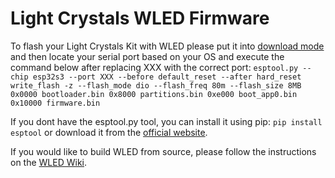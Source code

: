# Light Crystals WLED Firmware

To flash your Light Crystals Kit with WLED please put it into [download mode](https://help.unexpectedmaker.com/index.php/knowledge-base/how-to-put-your-board-into-download-mode/) and then locate your serial port based on your OS and execute the command below after replacing XXX with the correct port:
`esptool.py --chip esp32s3 --port XXX --before default_reset --after hard_reset write_flash -z --flash_mode dio --flash_freq 80m --flash_size 8MB 0x0000 bootloader.bin 0x8000 partitions.bin 0xe000 boot_app0.bin 0x10000 firmware.bin`

If you dont have the esptool.py tool, you can install it using pip: `pip install esptool` or download it from the [official website](https://github.com/espressif/esptool).

If you would like to build WLED from source, please follow the instructions on the [WLED Wiki](https://github.com/Aircoookie/WLED/wiki/Build-instructions).